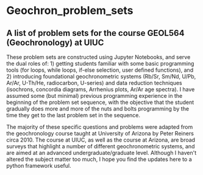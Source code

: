 # Geochron_problem_sets
## A list of problem sets for the course GEOL564 (Geochronology) at UIUC

These problem sets are constructed using Jupyter Notebooks, and serve the dual roles of: 1) getting students familiar with some basic programming tools (for loops, while loops, if-else selection, user defined functions), and 2) introducing foundational geochronometric systems (Rb/Sr, Sm/Nd, U/Pb, Ar/Ar, U-Th/He, radiocarbon, U-series) and data reduction techniques (isochrons, concordia diagrams, Arrhenius plots, Ar/Ar age spectra). I have assumed some (but minimal) previous programming experience in the beginning of the problem set sequence, with the objective that the student gradually does more and more of the nuts and bolts programming by the time they get to the last problem set in the sequence.

The majority of these specific questions and problems were adapted from the geochronology course taught at University of Arizona by Peter Reiners circa 2010. The course at UIUC, as well as the course at Arizona, are broad surveys that highlight a number of different geochronometric systems, and are aimed at an advanced undergraduate/graduate level. Although I haven't altered the subject matter too much, I hope you find the updates here to a python framework useful.
